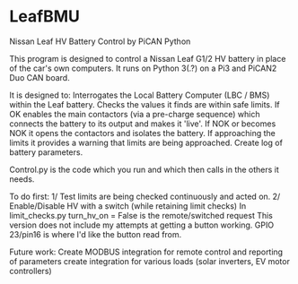# LeafBMU
Nissan Leaf HV Battery Control by PiCAN Python

This program is designed to control a Nissan Leaf G1/2 HV battery in place of the car's own computers.
It runs on Python 3(.?) on a Pi3 and PiCAN2 Duo CAN board.

It is designed to:
Interrogates the Local Battery Computer (LBC / BMS) within the Leaf battery.
Checks the values it finds are within safe limits.
If OK enables the main contactors (via a pre-charge sequence) which connects the battery to its output and makes it 'live'.
If NOK or becomes NOK it opens the contactors and isolates the battery.
If approaching the limits it provides a warning that limits are being approached.
Create log of battery parameters.

Control.py is the code which you run and which then calls in the others it needs.

To do first:
1/ Test limits are being checked continuously and acted on.
2/ Enable/Disable HV with a switch (while retaining limit checks)
In limit_checks.py 
turn_hv_on =  False
is the remote/switched request
This version does not include my attempts at getting a button working. GPIO 23/pin16 is where I'd like the button read from.

Future work:
Create MODBUS integration for remote control and reporting of parameters
create integration for various loads (solar inverters, EV motor controllers)

